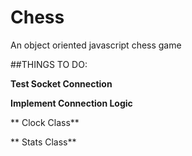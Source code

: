# Chess
An object oriented javascript chess game

##THINGS TO DO:

**Test Socket Connection**

**Implement Connection Logic**

** Clock Class**

** Stats Class**


